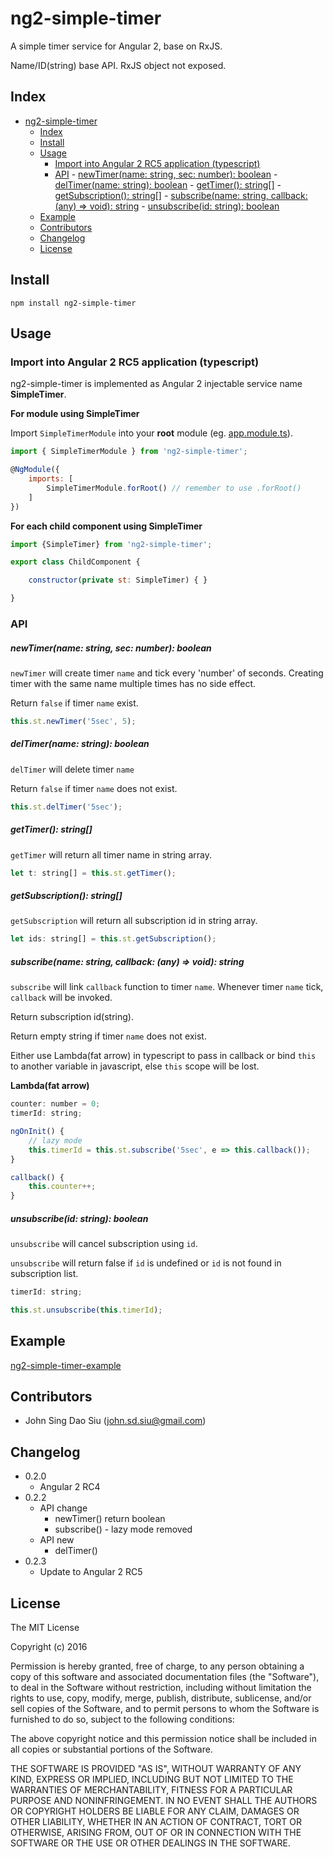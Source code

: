 # ng2-simple-timer

A simple timer service for Angular 2, base on RxJS.

Name/ID(string) base API. RxJS object not exposed.

## Index
<!-- TOC -->

- [ng2-simple-timer](#ng2-simple-timer)
	- [Index](#index)
	- [Install](#install)
	- [Usage](#usage)
		- [Import into Angular 2 RC5 application (typescript)](#import-into-angular-2-rc5-application-typescript)
		- [API](#api)
				- [newTimer(name: string, sec: number): boolean](#newtimername-string-sec-number-boolean)
				- [delTimer(name: string): boolean](#deltimername-string-boolean)
				- [getTimer(): string[]](#gettimer-string)
				- [getSubscription(): string[]](#getsubscription-string)
				- [subscribe(name: string, callback: (any) => void): string](#subscribename-string-callback-any-void-string)
				- [unsubscribe(id: string): boolean](#unsubscribeid-string-boolean)
	- [Example](#example)
	- [Contributors](#contributors)
	- [Changelog](#changelog)
	- [License](#license)

<!-- /TOC -->

## Install

```
npm install ng2-simple-timer
```

## Usage

### Import into Angular 2 RC5 application (typescript)

ng2-simple-timer is implemented as Angular 2 injectable service name __SimpleTimer__.

__For module using SimpleTimer__

Import `SimpleTimerModule` into your __root__ module (eg. [app.module.ts](https://github.com/J-Siu/ng2-simple-timer-example/blob/master/app/app.module.ts)).

```javascript
import { SimpleTimerModule } from 'ng2-simple-timer';

@NgModule({
	imports: [
		SimpleTimerModule.forRoot() // remember to use .forRoot()
	]
})
```

__For each child component using SimpleTimer__

```javascript
import {SimpleTimer} from 'ng2-simple-timer';

export class ChildComponent {

	constructor(private st: SimpleTimer) { }

}
```

### API

##### newTimer(name: string, sec: number): boolean

`newTimer` will create timer `name` and tick every 'number' of seconds. Creating timer with the same name multiple times has no side effect.

Return `false` if timer `name` exist.

```javascript
this.st.newTimer('5sec', 5);
```

##### delTimer(name: string): boolean

`delTimer` will delete timer `name`

Return `false` if timer `name` does not exist.

```javascript
this.st.delTimer('5sec');
```

##### getTimer(): string[]

`getTimer` will return all timer name in string array.
```javascript
let t: string[] = this.st.getTimer();
```


##### getSubscription(): string[]

`getSubscription` will return all subscription id in string array.
```javascript
let ids: string[] = this.st.getSubscription();
```


##### subscribe(name: string, callback: (any) => void): string

`subscribe` will link `callback` function to timer `name`. Whenever timer `name` tick, `callback` will be invoked. 

Return subscription id(string).

Return empty string if timer `name` does not exist.

Either use Lambda(fat arrow) in typescript to pass in callback or bind `this` to another variable in javascript, else `this` scope will be lost.

__Lambda(fat arrow)__
```javascript
counter: number = 0;
timerId: string;

ngOnInit() {
	// lazy mode
	this.timerId = this.st.subscribe('5sec', e => this.callback());
}

callback() {
	this.counter++;
}
```


##### unsubscribe(id: string): boolean

`unsubscribe` will cancel subscription using `id`.

`unsubscribe` will return false if `id` is undefined or `id` is not found in subscription list.

```javascript
timerId: string;

this.st.unsubscribe(this.timerId);
```


## Example

[ng2-simple-timer-example](https://github.com/J-Siu/ng2-simple-timer-example)


## Contributors

* John Sing Dao Siu (<john.sd.siu@gmail.com>)


## Changelog

* 0.2.0
	- Angular 2 RC4
* 0.2.2
	- API change
		- newTimer() return boolean
		- subscribe() - lazy mode removed
	- API new
		- delTimer() 
* 0.2.3
	- Update to Angular 2 RC5

## License

The MIT License

Copyright (c) 2016

Permission is hereby granted, free of charge, to any person obtaining a copy
of this software and associated documentation files (the "Software"), to deal
in the Software without restriction, including without limitation the rights
to use, copy, modify, merge, publish, distribute, sublicense, and/or sell
copies of the Software, and to permit persons to whom the Software is
furnished to do so, subject to the following conditions:

The above copyright notice and this permission notice shall be included in
all copies or substantial portions of the Software.

THE SOFTWARE IS PROVIDED "AS IS", WITHOUT WARRANTY OF ANY KIND, EXPRESS OR
IMPLIED, INCLUDING BUT NOT LIMITED TO THE WARRANTIES OF MERCHANTABILITY,
FITNESS FOR A PARTICULAR PURPOSE AND NONINFRINGEMENT. IN NO EVENT SHALL THE
AUTHORS OR COPYRIGHT HOLDERS BE LIABLE FOR ANY CLAIM, DAMAGES OR OTHER
LIABILITY, WHETHER IN AN ACTION OF CONTRACT, TORT OR OTHERWISE, ARISING FROM,
OUT OF OR IN CONNECTION WITH THE SOFTWARE OR THE USE OR OTHER DEALINGS IN
THE SOFTWARE.


